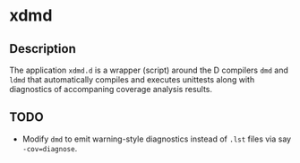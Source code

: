 # xdmd

## Description
The application `xdmd.d` is a wrapper (script) around the D compilers `dmd` and
`ldmd` that automatically compiles and executes unittests along with diagnostics
of accompaning coverage analysis results.

## TODO
- Modify `dmd` to emit warning-style diagnostics instead of `.lst` files via say
  `-cov=diagnose`.
